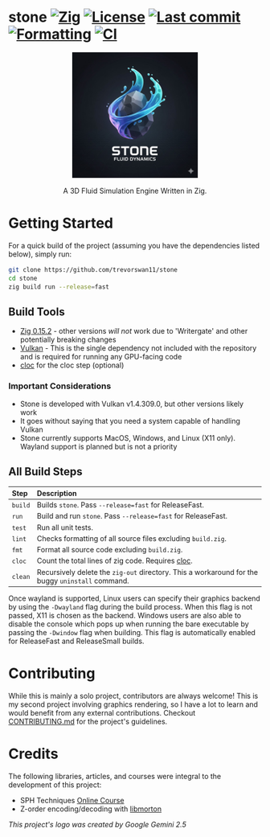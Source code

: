 # stone [![Zig](https://img.shields.io/badge/zig-0.15.2-orange)](https://ziglang.org/) [![License](https://img.shields.io/github/license/trevorswan11/stone)](LICENSE) [![Last commit](https://img.shields.io/github/last-commit/trevorswan11/stone)](https://github.com/trevorswan11/stone) [![Formatting](https://github.com/trevorswan11/stone/actions/workflows/format.yml/badge.svg)](https://github.com/trevorswan11/stone/actions/workflows/format.yml) [![CI](https://github.com/trevorswan11/stone/actions/workflows/ci.yml/badge.svg)](https://github.com/trevorswan11/stone/actions/workflows/ci.yml)

<p align="center">
  <img src="/.github/resources/logo.jpg" alt="stone logo" width="250"/>
</p>

<p align="center">
  A 3D Fluid Simulation Engine Written in Zig.
</p>

# Getting Started
For a quick build of the project (assuming you have the dependencies listed below), simply run:
```sh
git clone https://github.com/trevorswan11/stone
cd stone
zig build run --release=fast
```

## Build Tools
- [Zig 0.15.2](https://ziglang.org/download/) - other versions _will not_ work due to 'Writergate' and other potentially breaking changes
- [Vulkan](https://vulkan.lunarg.com/) - This is the single dependency not included with the repository and is required for running any GPU-facing code
- [cloc](https://github.com/AlDanial/cloc) for the cloc step (optional)

### Important Considerations
- Stone is developed with Vulkan v1.4.309.0, but other versions likely work
- It goes without saying that you need a system capable of handling Vulkan
- Stone currently supports MacOS, Windows, and Linux (X11 only). Wayland support is planned but is not a priority

## All Build Steps
| **Step**    | Description                                                                                      |
|:------------|:-------------------------------------------------------------------------------------------------|
| `build`     | Builds `stone`. Pass `--release=fast` for ReleaseFast.                                           |
| `run`       | Build and run `stone`. Pass `--release=fast` for ReleaseFast.                                    |
| `test`      | Run all unit tests.                                                                              |
| `lint`      | Checks formatting of all source files excluding `build.zig`.                                     |
| `fmt`       | Format all source code excluding `build.zig`.                                                    |
| `cloc`      | Count the total lines of zig code. Requires [cloc](https://github.com/AlDanial/cloc).            |
| `clean`     | Recursively delete the `zig-out` directory. This a workaround for the buggy `uninstall` command. |

Once wayland is supported, Linux users can specify their graphics backend by using the `-Dwayland` flag during the build process. When this flag is not passed, X11 is chosen as the backend. Windows users are also able to disable the console which pops up when running the bare executable by passing the `-Dwindow` flag when building. This flag is automatically enabled for ReleaseFast and ReleaseSmall builds.

# Contributing
While this is mainly a solo project, contributors are always welcome! This is my second project involving graphics rendering, so I have a lot to learn and would benefit from any external contributions. Checkout [CONTRIBUTING.md](.github/CONTRIBUTING.md) for the project's guidelines.

# Credits
The following libraries, articles, and courses were integral to the development of this project:
- SPH Techniques [Online Course](https://sph-tutorial.physics-simulation.org/)
- Z-order encoding/decoding with [libmorton](https://www.forceflow.be/2016/01/18/libmorton-a-library-for-morton-order-encoding-decoding/)

_This project's logo was created by Google Gemini 2.5_